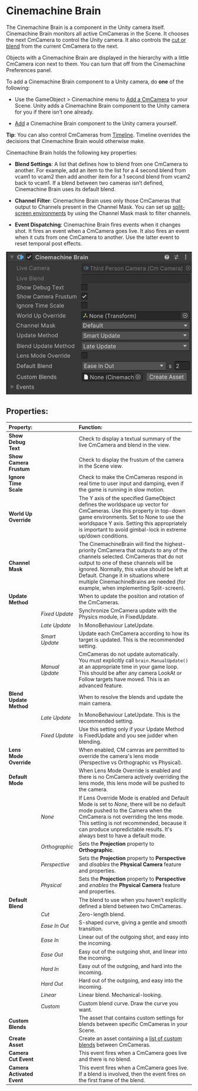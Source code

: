 # Cinemachine Brain

The Cinemachine Brain is a component in the Unity camera itself. Cinemachine Brain monitors all active CmCameras in the Scene. It chooses the next CmCamera to control the Unity camera. It also controls the [cut or blend](CinemachineBlending.md) from the current CmCamera to the next.

Objects with a Cinemachine Brain are displayed in the hierarchy with a little CmCamera icon next to them.  You can turn that off from the Cinemachine Preferences panel.

To add a Cinemachine Brain component to a Unity camera, do __one__ of the following:

* Use the GameObject > Cinemachine menu to [Add a CmCamera](CinemachineSetUpVCam.md) to your Scene. Unity adds a Cinemachine Brain component to the Unity camera for you if there isn’t one already.

* [Add](https://docs.unity3d.com/Manual/UsingComponents.html) a Cinemachine Brain component to the Unity camera yourself.

**Tip**: You can also control CmCameras from [Timeline](CinemachineTimeline.md). Timeline overrides the decisions that Cinemachine Brain would otherwise make.

Cinemachine Brain holds the following key properties:

* __Blend Settings__: A list that defines how to blend from one CmCamera to another.  For example, add an item to the list for a 4 second blend from vcam1 to vcam2 then add another item for a 1 second blend from vcam2 back to vcam1. If a blend between two cameras isn’t defined, Cinemachine Brain uses its default blend.

* __Channel Filter__:  Cinemachine Brain uses only those CmCameras that output to Channels present in the Channel Mask.  You can set up [split-screen environments](CinemachineMultipleCameras.md) by using the Channel Mask mask to filter channels.

* __Event Dispatching__:  Cinemachine Brain fires events when it changes shot. It fires an event when a CmCamera goes live. It also fires an event when it cuts from one CmCamera to another. Use the latter event to reset temporal post effects.

![Cinemachine Brain, a component in the Unity camera](images/CinemachineBrainInspector.png)

## Properties:

| **Property:** || **Function:** |
|:---|:---|:---|
| __Show Debug Text__ || Check to display a textual summary of the live CmCamera and blend in the view. |
| __Show Camera Frustum__ || Check to display the frustum of the camera in the Scene view. |
| __Ignore Time Scale__ || Check to make the CmCameras respond in real time to user input and damping, even if the game is running in slow motion. |
| __World Up Override__ || The Y axis of the specified GameObject defines the worldspace up vector for CmCameras. Use this property in top-down game environments. Set to None to use the worldspace Y axis. Setting this appropriately is important to avoid gimbal-lock in extreme up/down conditions. |
| __Channel Mask__ || The CinemachineBrain will find the highest-priority CmCamera that outputs to any of the channels selected. CmCameras that do not output to one of these channels will be ignored.  Normally, this value should be left at Default.  Change it in situations where multiple CinemachineBrains are needed (for example, when implementing Split-screen). |
| __Update Method__ || When to update the position and rotation of the CmCameras.  |
| | _Fixed Update_ | Synchronize CmCamera update with the Physics module, in FixedUpdate. |
| | _Late Update_ | In MonoBehaviour LateUpdate. |
| | _Smart Update_ | Update each CmCamera according to how its target is updated. This is the recommended setting. |
| | _Manual Update_ | CmCameras do not update automatically.  You must explicitly call `brain.ManualUpdate()` at an appropriate time in your game loop.  This should be after any camera LookAt or Follow targets have moved.  This is an advanced feature. |
| __Blend Update Method__ || When to resolve the blends and update the main camera.  |
| | _Late Update_ | In MonoBehaviour LateUpdate. This is the recommended setting. |
| | _Fixed Update_ | Use this setting only if your Update Method is FixedUpdate and you see judder when blending. |
| __Lens Mode Override__ || When enabled, CM camras are permitted to override the camera's lens mode (Perspective vs Orthographic vs Physical).  |
| __Default Mode__ || When Lens Mode Override is enabled and there is no CmCamera actively overriding the lens mode, this lens mode will be pushed to the camera. |
| | _None_ | If Lens Override Mode is enabled and Default Mode is set to _None_, there will be no default mode pushed to the Camera when the CmCamera is not overriding the lens mode.  This setting is not recommended, because it can produce unpredictable results.  It's always best to have a default mode. |
| | _Orthographic_ | Sets the __Projection__ property to __Orthographic__. |
| | _Perspective_ | Sets the __Projection__ property to __Perspective__ and *disables* the __Physical Camera__ feature and properties. |
| | _Physical_ | Sets the __Projection__ property to __Perspective__ and *enables* the __Physical Camera__ feature and properties. |
| __Default Blend__ || The blend to use when you haven’t explicitly defined a blend between two CmCameras. |
| | _Cut_ | Zero-length blend. |
| | _Ease In Out_ | S-shaped curve, giving a gentle and smooth transition. |
| | _Ease In_ | Linear out of the outgoing shot, and easy into the incoming. |
| | _Ease Out_ | Easy out of the outgoing shot, and linear into the incoming. |
| | _Hard In_ | Easy out of the outgoing, and hard into the incoming. |
| | _Hard Out_ | Hard out of the outgoing, and easy into the incoming. |
| | _Linear_ | Linear blend. Mechanical-looking. |
| | _Custom_ | Custom blend curve. Draw the curve you want. |
| __Custom Blends__ || The asset that contains custom settings for blends between specific CmCameras in your Scene. |
| __Create Asset__ || Create an asset containing a [list of custom blends](CinemachineBlending.md) between CmCameras.  |
| __Camera Cut Event__ || This event fires when a CmCamera goes live and there is no blend.  |
| __Camera Activated Event__ || This event fires when a CmCamera goes live. If a blend is involved, then the event fires on the first frame of the blend. |

